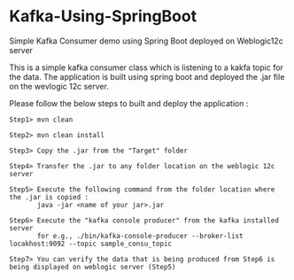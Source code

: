 # Kafka-Using-SpringBoot
Simple Kafka Consumer demo using Spring Boot deployed on Weblogic12c server

This is a simple kafka consumer class which is listening to a kakfa topic for the data. The application is built using spring boot and deployed the .jar file on the wevlogic 12c server.

Please follow the below steps to built and deploy the application :

    Step1> mvn clean
 
    Step2> mvn clean install
 
    Step3> Copy the .jar from the "Target" folder
 
    Step4> Transfer the .jar to any folder location on the weblogic 12c server
 
    Step5> Execute the following command from the folder location where the .jar is copied :
           java -jar <name of your jar>.jar 
  
    Step6> Execute the "kafka console producer" from the kafka installed server
           for e.g., ./bin/kafka-console-producer --broker-list locakhost:9092 --topic sample_consu_topic
    
    Step7> You can verify the data that is being produced from Step6 is being displayed on weblogic server (Step5)
